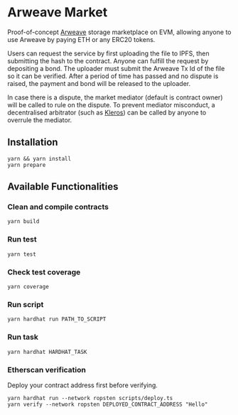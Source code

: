 # Arweave Market

Proof-of-concept [Arweave](https://github.com/ArweaveTeam) storage marketplace on EVM, allowing anyone to use Arweave by paying ETH or any ERC20 tokens.

Users can request the service by first uploading the file to IPFS, then submitting the hash to the contract. Anyone can fulfill the request by depositing a bond. The uploader must submit the Arweave Tx Id of the file so it can be verified. After a period of time has passed and no dispute is raised, the payment and bond will be released to the uploader.

In case there is a dispute, the market mediator (default is contract owner) will be called to rule on the dispute. To prevent mediator misconduct, a decentralised arbitrator (such as [Kleros](https://github.com/kleros)) can be called by anyone to overrule the mediator.


## Installation

```
yarn && yarn install
yarn prepare
```

## Available Functionalities

### Clean and compile contracts
```
yarn build
```

### Run test
```
yarn test
```

### Check test coverage
```
yarn coverage
```

### Run script
```
yarn hardhat run PATH_TO_SCRIPT
```

### Run task
```
yarn hardhat HARDHAT_TASK
```

### Etherscan verification
Deploy your contract address first before verifying.

```
yarn hardhat run --network ropsten scripts/deploy.ts
yarn verify --network ropsten DEPLOYED_CONTRACT_ADDRESS "Hello"
```
